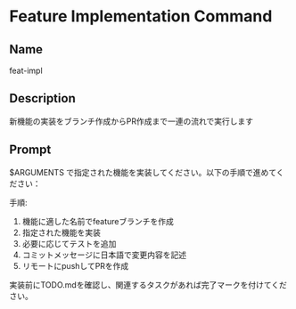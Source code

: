 # Feature Implementation Command

## Name

feat-impl

## Description

新機能の実装をブランチ作成からPR作成まで一連の流れで実行します

## Prompt

$ARGUMENTS で指定された機能を実装してください。以下の手順で進めてください：

手順:

1. 機能に適した名前でfeatureブランチを作成
2. 指定された機能を実装
3. 必要に応じてテストを追加
4. コミットメッセージに日本語で変更内容を記述
5. リモートにpushしてPRを作成

実装前にTODO.mdを確認し、関連するタスクがあれば完了マークを付けてください。
